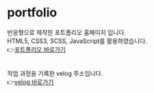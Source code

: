 # portfolio

반응형으로 제작한 포트폴리오 홈페이지 입니다.<br>
HTML5, CSS3, SCSS, JavaScript를 활용하였습니다.<br>
👉<a href="https://yeonjeong3699.github.io/portfolio/" title="작업물 바로가기">포트폴리오 바로가기</a>

<br>
작업 과정을 기록한 velog 주소입니다.<br>
👉<a href="https://velog.io/@yeonjeong3699/series/portfolio" title="velog 바로가기">velog 바로가기</a>

